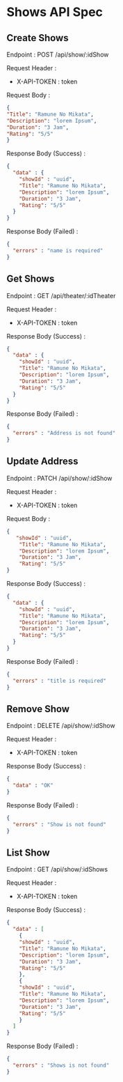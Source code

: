 # Shows API Spec

## Create Shows

Endpoint : POST /api/show/:idShow

Request Header :
- X-API-TOKEN : token

Request Body :

```json
{
"Title": "Ramune No Mikata",
"Description": "lorem Ipsum",
"Duration": "3 Jam",
"Rating": "5/5"
}
```

Response Body (Success) : 

```json
{
  "data" : {
    "showId" : "uuid",
    "Title": "Ramune No Mikata",
    "Description": "lorem Ipsum",
    "Duration": "3 Jam",
    "Rating": "5/5"
  }
}
```

Response Body (Failed) : 

```json
{
  "errors" : "name is required"
}
```

## Get Shows

Endpoint : GET /api/theater/:idTheater

Request Header :
- X-API-TOKEN : token

Response Body (Success) :

```json
{
  "data" : {
    "showId" : "uuid",
    "Title": "Ramune No Mikata",
    "Description": "lorem Ipsum",
    "Duration": "3 Jam",
    "Rating": "5/5"
  }
}
```

Response Body (Failed) : 

```json
{
  "errors" : "Address is not found"
}
```

## Update Address

Endpoint : PATCH /api/show/:idShow

Request Header :
- X-API-TOKEN : token

Request Body :

```json
{
   "showId" : "uuid",
    "Title": "Ramune No Mikata",
    "Description": "lorem Ipsum",
    "Duration": "3 Jam",
    "Rating": "5/5"
}
```

Response Body (Success) :

```json
{
  "data" : {
    "showId" : "uuid",
    "Title": "Ramune No Mikata",
    "Description": "lorem Ipsum",
    "Duration": "3 Jam",
    "Rating": "5/5"
  }
}
```

Response Body (Failed) :

```json
{
  "errors" : "title is required"
}
```

## Remove Show

Endpoint : DELETE /api/show/:idShow

Request Header :
- X-API-TOKEN : token

Response Body (Success) :

```json
{
  "data" : "OK"
}
```

Response Body (Failed) :

```json
{
  "errors" : "Show is not found"
}
```

## List Show

Endpoint : GET /api/show/:idShows

Request Header :
- X-API-TOKEN : token

Response Body (Success) :

```json
{
  "data" : [
    {
    "showId" : "uuid",
    "Title": "Ramune No Mikata",
    "Description": "lorem Ipsum",
    "Duration": "3 Jam",
    "Rating": "5/5"
    },
    {
    "showId" : "uuid",
    "Title": "Ramune No Mikata",
    "Description": "lorem Ipsum",
    "Duration": "3 Jam",
    "Rating": "5/5"
    }
  ]
}
```

Response Body (Failed) :

```json
{
  "errors" : "Shows is not found"
}
```